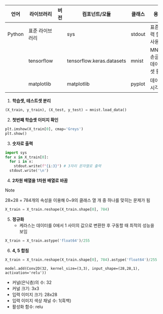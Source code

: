 |언어|라이브러리|버전|컴포넌트/모듈|클래스|용도|
|---|---|---|---|---|---|
|Python|표준 라이브러리||sys|stdout|표준 출력 함수 사용|
||tensorflow||tensorflow.keras.datasets|mnist|MNIST 손글씨 데이터셋 활용|
||matplotlib||matplotlib|pyplot|데이터 시각화|

1. **학습셋, 테스트셋 분리**
```python
(X_train, y_train), (X_test, y_test) = mnist.load_data()
```

2. **첫번째 학습셋 이미지 확인**
```python
plt.imshow(X_train[0], cmap='Greys')
plt.show()
```

3. **숫자로 출력**
```python
import sys
for x in X_train[0]:
  for i in x:
    stdout.write(f"{i:3}") # 3자리 문자열로 출력 
  stdout.write('\n')
```

4. **2차원 배열을 1차원 배열로 바꿈**
> [!NOTE]
> 28×28 = 784개의 속성을 이용해 0~9의 클래스 열 개 중 하나를 맞히는 문제가 됨
```python
X_train = X_train.reshape(X_train.shape[0], 784)
```

5. **정규화**
   - 케라스는 데이터를 0에서 1 사이의 값으로 변환한 후 구동할 때 최적의 성능을 보임
```python
X_train = X_train.astype('float64')/255
```

6. **4, 5 합침**
```python
X_train = X_train.reshape(X_train.shape[0], 784).astype('float64')/255
```


```
model.add(Conv2D(32, kernel_size=(3,3), input_shape=(28,28,1), activation='relu'))
```

- 커널(은닉층)의 수: 32
- 커널 크기: 3x3
- 입력 이미지 크기: 28x28
- 입력 이미지 색상 채널 수: 1(흑백)
- 활성화 함수: relu
